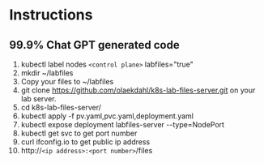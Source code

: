 # Instructions
## 99.9% Chat GPT generated code

1. kubectl label nodes `<control plane>` labfiles="true"
2. mkdir ~/labfiles
3. Copy your files to ~/labfiles
4. git clone https://github.com/olaekdahl/k8s-lab-files-server.git on your lab server.
5. cd k8s-lab-files-server/
6. kubectl apply -f pv.yaml,pvc.yaml,deployment.yaml
7. kubectl expose deployment labfiles-server --type=NodePort
8. kubectl get svc to get port number
10. curl ifconfig.io to get public ip address
11. http://`<ip address>:<port number>`/files